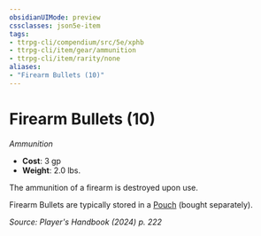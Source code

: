 ```yaml
---
obsidianUIMode: preview
cssclasses: json5e-item
tags:
- ttrpg-cli/compendium/src/5e/xphb
- ttrpg-cli/item/gear/ammunition
- ttrpg-cli/item/rarity/none
aliases: 
- "Firearm Bullets (10)"
---
```

# Firearm Bullets (10)
*Ammunition*  


- **Cost**: 3 gp
- **Weight**: 2.0 lbs.

The ammunition of a firearm is destroyed upon use.

Firearm Bullets are typically stored in a [Pouch](/3-Mechanics/CLI/items/pouch-xphb.md) (bought separately).

*Source: Player's Handbook (2024) p. 222*